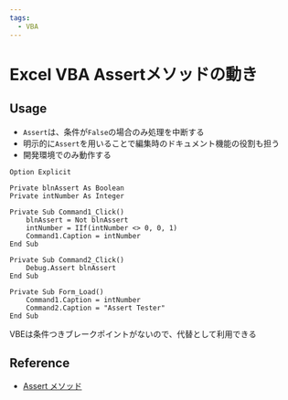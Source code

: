 ```yaml
---
tags:
  - VBA
---
```


# Excel VBA Assertメソッドの動き

## Usage

- `Assert`は、条件が`False`の場合のみ処理を中断する
- 明示的に`Assert`を用いることで編集時のドキュメント機能の役割も担う
- 開発環境でのみ動作する

```VBScript
Option Explicit

Private blnAssert As Boolean
Private intNumber As Integer

Private Sub Command1_Click()
    blnAssert = Not blnAssert
    intNumber = IIf(intNumber <> 0, 0, 1)
    Command1.Caption = intNumber
End Sub

Private Sub Command2_Click()
    Debug.Assert blnAssert
End Sub

Private Sub Form_Load()
    Command1.Caption = intNumber
    Command2.Caption = "Assert Tester"
End Sub
```

VBEは条件つきブレークポイントがないので、代替として利用できる

## Reference
- [Assert メソッド](https://learn.microsoft.com/ja-jp/office/vba/language/reference/user-interface-help/assert-method)